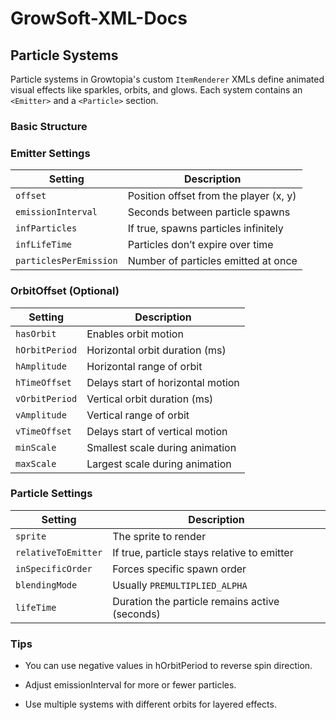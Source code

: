 # GrowSoft-XML-Docs

## Particle Systems

Particle systems in Growtopia's custom `ItemRenderer` XMLs define animated visual effects like sparkles, orbits, and glows. Each system contains an `<Emitter>` and a `<Particle>` section.

### Basic Structure

### Emitter Settings

| Setting               | Description                                 |
|-----------------------|---------------------------------------------|
| `offset`              | Position offset from the player (x, y)      |
| `emissionInterval`    | Seconds between particle spawns             |
| `infParticles`        | If true, spawns particles infinitely        |
| `infLifeTime`         | Particles don’t expire over time            |
| `particlesPerEmission`| Number of particles emitted at once         |

### OrbitOffset (Optional)

| Setting         | Description                              |
|-----------------|------------------------------------------|
| `hasOrbit`      | Enables orbit motion                     |
| `hOrbitPeriod`  | Horizontal orbit duration (ms)           |
| `hAmplitude`    | Horizontal range of orbit                |
| `hTimeOffset`   | Delays start of horizontal motion        |
| `vOrbitPeriod`  | Vertical orbit duration (ms)             |
| `vAmplitude`    | Vertical range of orbit                  |
| `vTimeOffset`   | Delays start of vertical motion          |
| `minScale`      | Smallest scale during animation          |
| `maxScale`      | Largest scale during animation           |

### Particle Settings

| Setting              | Description                                      |
|----------------------|--------------------------------------------------|
| `sprite`             | The sprite to render                             |
| `relativeToEmitter`  | If true, particle stays relative to emitter      |
| `inSpecificOrder`    | Forces specific spawn order                      |
| `blendingMode`       | Usually `PREMULTIPLIED_ALPHA`                    |
| `lifeTime`           | Duration the particle remains active (seconds)   |

### Tips

- You can use negative values in hOrbitPeriod to reverse spin direction.

- Adjust emissionInterval for more or fewer particles.

- Use multiple systems with different orbits for layered effects.
